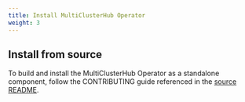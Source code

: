 ```yaml
---
title: Install MultiClusterHub Operator
weight: 3
---
```


## Install from source

To build and install the MultiClusterHub Operator as a standalone component, follow the CONTRIBUTING guide referenced in the [source README](https://github.com/open-cluster-management/multicloudhub-operator/blob/main/README.md).